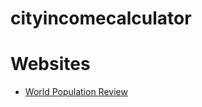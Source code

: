 # cityincomecalculator


# Websites
* [World Population Review](https://worldpopulationreview.com/state-rankings/cost-of-living-index-by-state)